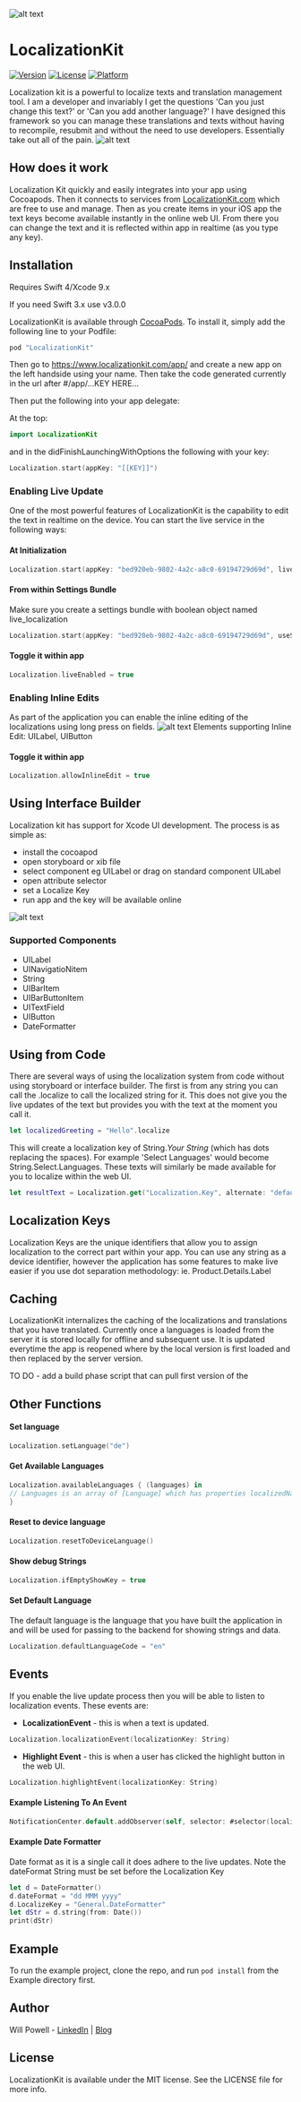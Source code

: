 ![alt text](https://raw.githubusercontent.com/willpowell8/LocalizationKit_iOS/master/page/LocalizationLogo.png "iOS Localization Logo")
# LocalizationKit
[![Version](https://img.shields.io/cocoapods/v/LocalizationKit.svg?style=flat)](http://cocoapods.org/pods/LocalizationKit)
[![License](https://img.shields.io/cocoapods/l/LocalizationKit.svg?style=flat)](http://cocoapods.org/pods/LocalizationKit)
[![Platform](https://img.shields.io/cocoapods/p/LocalizationKit.svg?style=flat)](http://cocoapods.org/pods/LocalizationKit)

Localization kit is a powerful to localize texts and translation management tool. I am a developer and invariably I get the questions 'Can you just change this text?' or 'Can you add another language?' I have designed this framework so you can manage these translations and texts without having to recompile, resubmit and without the need to use developers. Essentially take out all of the pain.
![alt text](https://raw.githubusercontent.com/willpowell8/LocalizationKit_iOS/master/page/Localization.gif "Realtime iOS Localize your app")

## How does it work
Localization Kit quickly and easily integrates into your app using Cocoapods. Then it connects to services from [LocalizationKit.com](http://www.localizationkit.com/app/) which are free to use and manage. Then as you create items in your iOS app the text keys become available instantly in the online web UI. From there you can change the text and it is reflected within app in realtime (as you type any key).

## Installation

Requires Swift 4/Xcode 9.x

If you need Swift 3.x use v3.0.0

LocalizationKit is available through [CocoaPods](http://cocoapods.org). To install
it, simply add the following line to your Podfile:
```ruby
pod "LocalizationKit"
```

Then go to https://www.localizationkit.com/app/ and create a new app on the left handside using your name. Then take the code generated currently in the url after #/app/...KEY HERE...

Then put the following into your app delegate:

At the top:
```swift
import LocalizationKit
```
and in the didFinishLaunchingWithOptions the following with your key:
```swift
Localization.start(appKey: "[[KEY]]")
```

### Enabling Live Update
One of the most powerful features of LocalizationKit is the capability to edit the text in realtime on the device. You can start the live service in the following ways:
#### At Initialization
```swift
Localization.start(appKey: "bed920eb-9802-4a2c-a8c0-69194729d69d", live: true)
```

#### From within Settings Bundle
Make sure you create a settings bundle with boolean object named live_localization
```swift
Localization.start(appKey: "bed920eb-9802-4a2c-a8c0-69194729d69d", useSettings: true)
```
#### Toggle it within app
```swift
Localization.liveEnabled = true
```

### Enabling Inline Edits
As part of the application you can enable the inline editing of the localizations using long press on fields.
![alt text](https://raw.githubusercontent.com/willpowell8/LocalizationKit_iOS/master/page/LocalizationKit-Inline.png "Inline Localization Editor")
Elements supporting Inline Edit: UILabel, UIButton
#### Toggle it within app
```swift
Localization.allowInlineEdit = true
```

## Using Interface Builder
Localization kit has support for Xcode UI development. The process is as simple as:
- install the cocoapod
- open storyboard or xib file
- select component eg UILabel or drag on standard component UILabel
- open attribute selector
- set a Localize Key
- run app and the key will be available online

![alt text](https://raw.githubusercontent.com/willpowell8/LocalizationKit_iOS/master/page/iOS_Localization_IBInspector_Xcode_1_1.png "Quick and Easy localization using interface builder")

### Supported Components
- UILabel
- UINavigatioNitem
- String
- UIBarItem
- UIBarButtonItem
- UITextField
- UIButton
- DateFormatter

## Using from Code
There are several ways of using the localization system from code without using storyboard or interface builder. The first is from any string you can call the .localize to call the localized string for it. This does not give you the live updates of the text but provides you with the text at the moment you call it.
```swift
let localizedGreeting = "Hello".localize
```
This will create a localization key of String.*Your String* (which has dots replacing the spaces). For example 'Select Languages' would become String.Select.Languages. These texts will similarly be made available for you to localize within the web UI.
```swift
let resultText = Localization.get("Localization.Key", alternate: "default label text")
```
## Localization Keys
Localization Keys are the unique identifiers that allow you to assign localization to the correct part within your app. You can use any string as a device identifier, however the application has some features to make live easier if you use dot separation methodology: ie. Product.Details.Label

## Caching
LocalizationKit internalizes the caching of the localizations and translations that you have translated. Currently once a languages is loaded from the server it is stored locally for offline and subsequent use. It is updated everytime the app is reopened where by the local version is first loaded and then replaced by the server version.

TO DO - add a build phase script that can pull first version of the 

## Other Functions

#### Set language
```swift
Localization.setLanguage("de")
```

#### Get Available Languages
```swift
Localization.availableLanguages { (languages) in
// Languages is an array of [Language] which has properties localizedName and key
}
```

#### Reset to device language
```swift
Localization.resetToDeviceLanguage()
```

#### Show debug Strings
```swift
Localization.ifEmptyShowKey = true
```

#### Set Default Language
The default language is the language that you have built the application in and will be used for passing to the backend for showing strings and data.
```swift
Localization.defaultLanguageCode = "en"
```


## Events
If you enable the live update process then you will be able to listen to localization events. These events are:

- **LocalizationEvent**  - this is when a text is updated. 
```swift
Localization.localizationEvent(localizationKey: String)
```
- **Highlight Event** - this is when a user has clicked the highlight button in the web UI.
```swift
Localization.highlightEvent(localizationKey: String)
```

#### Example Listening To An Event

```swift
NotificationCenter.default.addObserver(self, selector: #selector(localizationHighlight), name: Localization.highlightEvent(localizationKey: LocalizeKey!), object: nil)
```

#### Example Date Formatter
Date format as it is a single call it does adhere to the live updates. Note the dateFormat String must be set before the Localization Key
```swift
let d = DateFormatter()
d.dateFormat = "dd MMM yyyy"
d.LocalizeKey = "General.DateFormatter"
let dStr = d.string(from: Date())
print(dStr)
```


## Example
To run the example project, clone the repo, and run `pod install` from the Example directory first.

## Author

Will Powell - [LinkedIn](https://www.linkedin.com/in/willpowelluk) | [Blog](http://www.willpowell.co.uk)

## License

LocalizationKit is available under the MIT license. See the LICENSE file for more info.
